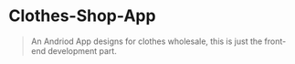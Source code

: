 # Clothes-Shop-App
> An Andriod App designs for clothes wholesale, this is just the front-end development part.
